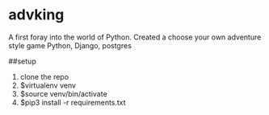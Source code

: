 # advking
A first foray into the world of Python. Created a choose your own adventure style game Python, Django, postgres


##setup
1) clone the repo
2) $virtualenv venv
3) $source venv/bin/activate
4) $pip3 install -r requirements.txt